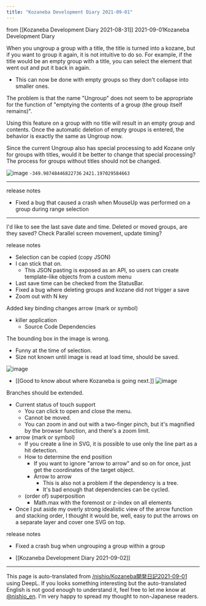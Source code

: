 ```yaml
---
title: "Kozaneba Development Diary 2021-09-01"
---
```


from  [[Kozaneba Development Diary 2021-08-31]]
2021-09-01Kozaneba Development Diary

When you ungroup a group with a title, the title is turned into a kozane, but if you want to group it again, it is not intuitive to do so.
For example, if the title would be an empty group with a title, you can select the element that went out and put it back in again.
- This can now be done with empty groups so they don't collapse into smaller ones.

The problem is that the name "Ungroup" does not seem to be appropriate for the function of "emptying the contents of a group (the group itself remains)".

Using this feature on a group with no title will result in an empty group and contents.
Once the automatic deletion of empty groups is entered, the behavior is exactly the same as Ungroup now.

Since the current Ungroup also has special processing to add Kozane only for groups with titles, would it be better to change that special processing? The process for groups without titles should not be changed.

![image](https://gyazo.com/efe3b7bec6ac66c20ed4cbc9e78f982d/thumb/1000)
`-349.98748446822736`
`2421.197029584663`

---
release notes
- Fixed a bug that caused a crash when MouseUp was performed on a group during range selection

---
I'd like to see the last save date and time.
Deleted or moved groups, are they saved? Check
Parallel screen movement, update timing?

release notes
- Selection can be copied (copy JSON)
- I can stick that on.
    - This JSON pasting is exposed as an API, so users can create template-like objects from a custom menu
- Last save time can be checked from the StatusBar.
- Fixed a bug where deleting groups and kozane did not trigger a save
- Zoom out with N key

Added key binding changes
arrow (mark or symbol)
- killer application
    - Source Code Dependencies

The bounding box in the image is wrong.
- Funny at the time of selection.
- Size not known until image is read at load time, should be saved.

![image](https://scrapbox.io/files/612f3dbca9bf940023907e92.png)
- [[Good to know about where Kozaneba is going next.]]
![image](https://gyazo.com/ed1b782cc5f75ac38432b464fe1c3b70/thumb/1000)

Branches should be extended.
- Current status of touch support
    - You can click to open and close the menu.
    - Cannot be moved.
    - You can zoom in and out with a two-finger pinch, but it's magnified by the browser function, and there's a zoom limit.
- arrow (mark or symbol)
    - If you create a line in SVG, it is possible to use only the line part as a hit detection.
    - How to determine the end position
        - If you want to ignore "arrow to arrow" and so on for once, just get the coordinates of the target object.
        - Arrow to arrow
            - This is also not a problem if the dependency is a tree.
            - It's bad enough that dependencies can be cycled.
    - (order of) superposition
        - Math.max with the foremost or z-index on all elements
- Once I put aside my overly strong idealistic view of the arrow function and stacking order, I thought it would be, well, easy to put the arrows on a separate layer and cover one SVG on top.

release notes
- Fixed a crash bug when ungrouping a group within a group

- [[Kozaneba Development Diary 2021-09-02]]
---
This page is auto-translated from [/nishio/Kozaneba開発日記2021-09-01](https://scrapbox.io/nishio/Kozaneba開発日記2021-09-01) using DeepL. If you looks something interesting but the auto-translated English is not good enough to understand it, feel free to let me know at [@nishio_en](https://twitter.com/nishio_en). I'm very happy to spread my thought to non-Japanese readers.